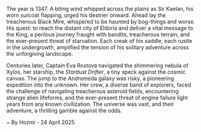 
The year is 1347.  A biting wind whipped across the plains as Sir Kaelan, his worn surcoat flapping, urged his destrier onward.  Ahead lay the treacherous Black Mire, whispered to be haunted by bog-things and worse.  His quest: to reach the distant city of Eldoria and deliver a vital message to the King, a perilous journey fraught with bandits, treacherous terrain, and the ever-present threat of starvation.  Each creak of his saddle, each rustle in the undergrowth, amplified the tension of his solitary adventure across the unforgiving landscape.

Centuries later, Captain Eva Rostova navigated the shimmering nebula of Xylos, her starship, the *Stardust Drifter*, a tiny speck against the cosmic canvas.  The jump to the Andromeda galaxy was risky, a pioneering expedition into the unknown.  Her crew, a diverse band of explorers, faced the challenge of navigating treacherous asteroid fields, encountering strange alien lifeforms, and the ever-present threat of engine failure light years from any known civilization.  The universe was vast, and their adventure, a thrilling gamble against the odds.

~ By Hozmi - 24 April 2025
